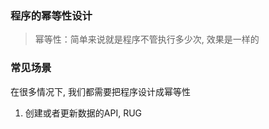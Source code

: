 ### 程序的幂等性设计

> 幂等性：简单来说就是程序不管执行多少次, 效果是一样的

### 常见场景

在很多情况下, 我们都需要把程序设计成幂等性

1. 创建或者更新数据的API, RUG

